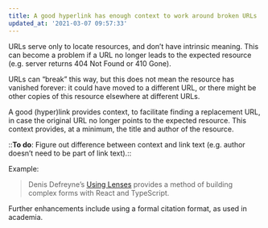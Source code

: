 ```yaml
---
title: A good hyperlink has enough context to work around broken URLs
updated_at: '2021-03-07 09:57:33'
---
```



URLs serve only to locate resources, and don’t have intrinsic meaning. This can become a problem if a URL no longer leads to the expected resource (e.g. server returns 404 Not Found or 410 Gone).

URLs can “break” this way, but this does not mean the resource has vanished forever: it could have moved to a different URL, or there might be other copies of this resource elsewhere at different URLs.

A good (hyper)link provides context, to facilitate finding a replacement URL, in case the original URL no longer points to the expected resource. This context provides, at a minimum, the title and author of the resource.

::**To do**: Figure out difference between context and link text (e.g. author doesn’t need to be part of link text).::

Example:

> Denis Defreyne’s [Using Lenses](https://medium.com/bcgdv-engineering/using-lenses-b0251f7ca79) provides a method of building complex forms with React and TypeScript.

Further enhancements include using a formal citation format, as used in academia.